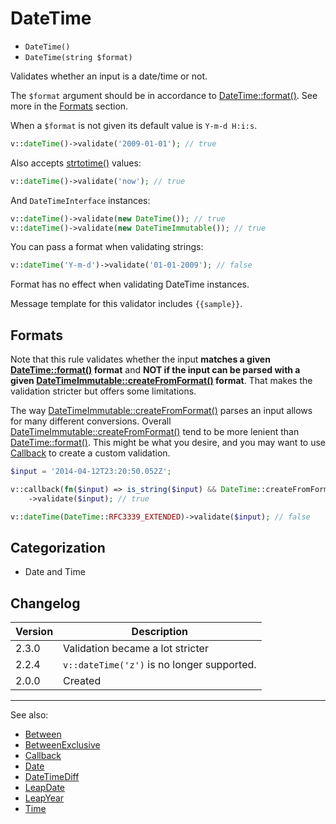 # DateTime

- `DateTime()`
- `DateTime(string $format)`

Validates whether an input is a date/time or not.

The `$format` argument should be in accordance to [DateTime::format()][]. See more in the [Formats](#formats) section.

When a `$format` is not given its default value is `Y-m-d H:i:s`.

```php
v::dateTime()->validate('2009-01-01'); // true
```

Also accepts [strtotime()](http://php.net/strtotime) values:

```php
v::dateTime()->validate('now'); // true
```

And `DateTimeInterface` instances:

```php
v::dateTime()->validate(new DateTime()); // true
v::dateTime()->validate(new DateTimeImmutable()); // true
```

You can pass a format when validating strings:

```php
v::dateTime('Y-m-d')->validate('01-01-2009'); // false
```

Format has no effect when validating DateTime instances.

Message template for this validator includes `{{sample}}`.

## Formats

Note that this rule validates whether the input **matches a given [DateTime::format()][] format** and **NOT if the input
can be parsed with a given [DateTimeImmutable::createFromFormat()][] format**. That makes the validation stricter but
offers some limitations.

The way [DateTimeImmutable::createFromFormat()][] parses an input allows for many different conversions. Overall
[DateTimeImmutable::createFromFormat()][] tend to be more lenient than [DateTime::format()][]. This might be what
you desire, and you may want to use [Callback](Callback.md) to create a custom validation.

```php
$input = '2014-04-12T23:20:50.052Z';

v::callback(fn($input) => is_string($input) && DateTime::createFromFormat(DateTime::RFC3339_EXTENDED, $input))
    ->validate($input); // true

v::dateTime(DateTime::RFC3339_EXTENDED)->validate($input); // false
```

## Categorization

- Date and Time

## Changelog

| Version | Description                                |
|---------|--------------------------------------------|
| 2.3.0   | Validation became a lot stricter           |
| 2.2.4   | `v::dateTime('z')` is no longer supported. |
| 2.0.0   | Created                                    |

***
See also:

- [Between](Between.md)
- [BetweenExclusive](BetweenExclusive.md)
- [Callback](Callback.md)
- [Date](Date.md)
- [DateTimeDiff](DateTimeDiff.md)
- [LeapDate](LeapDate.md)
- [LeapYear](LeapYear.md)
- [Time](Time.md)

[DateTimeImmutable::createFromFormat()]: https://www.php.net/datetimeimmutable.createfromformat
[DateTime::format()]: https://www.php.net/datetime.format
